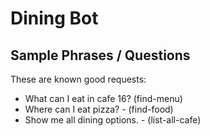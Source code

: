 
# Dining Bot

## Sample Phrases / Questions

These are known good requests:

- What can I eat in cafe 16? (find-menu)
- Where can I eat pizza? - (find-food)
- Show me all dining options. - (list-all-cafe)
